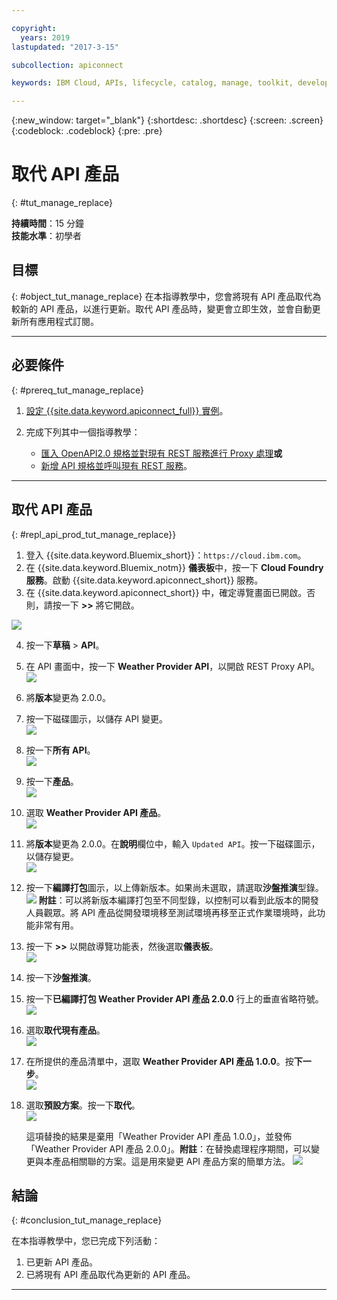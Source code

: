 ```yaml
---

copyright:
  years: 2019
lastupdated: "2017-3-15"

subcollection: apiconnect

keywords: IBM Cloud, APIs, lifecycle, catalog, manage, toolkit, develop, dev portal, tutorial

---
```



{:new_window: target="_blank"}
{:shortdesc: .shortdesc}
{:screen: .screen}
{:codeblock: .codeblock}
{:pre: .pre}

# 取代 API 產品
{: #tut_manage_replace}

**持續時間**：15 分鐘  
**技能水準**：初學者  

## 目標
{: #object_tut_manage_replace}
在本指導教學中，您會將現有 API 產品取代為較新的 API 產品，以進行更新。取代 API 產品時，變更會立即生效，並會自動更新所有應用程式訂閱。  

---
## 必要條件
{: #prereq_tut_manage_replace}

1. [設定 {{site.data.keyword.apiconnect_full}} 實例](/docs/services/apiconnect/tutorials?topic=apiconnect-tut_prereq_set_up_apic_instance)。

2. 完成下列其中一個指導教學：
 
    - [匯入 OpenAPI2.0 規格並對現有 REST 服務進行 Proxy 處理](/docs/services/apiconnect/tutorials?topic=apiconnect-tut_rest_landing)**或**  
    - [新增 API 規格並呼叫現有 REST 服務](/docs/services/apiconnect/tutorials?topic=apiconnect-tut_rest_landing)。

---

## 取代 API 產品
{: #repl_api_prod_tut_manage_replace}}

1. 登入 {{site.data.keyword.Bluemix_short}}：`https://cloud.ibm.com`。
2. 在 {{site.data.keyword.Bluemix_notm}} **儀表板**中，按一下 **Cloud Foundry 服務**。啟動 {{site.data.keyword.apiconnect_short}} 服務。 
3. 在 {{site.data.keyword.apiconnect_short}} 中，確定導覽畫面已開啟。否則，請按一下 **>>** 將它開啟。  

  ![](images/cloud-apic-dashboard.png)

4. 按一下**草稿** > **API**。

5. 在 API 畫面中，按一下 **Weather Provider API**，以開啟 REST Proxy API。  
![](images/rep-api-list.png)

6. 將**版本**變更為 2.0.0。  

7. 按一下磁碟圖示，以儲存 API 變更。  
![](images/rep-change-version.png)

8. 按一下**所有 API**。  
![](images/rep-all-apis.png)

9. 按一下**產品**。  
![](images/rep-api-list-2.png)

10.	選取 **Weather Provider API 產品**。  
![](images/rep-draft-prod-list.png)

11.	將**版本**變更為 2.0.0。在**說明**欄位中，輸入 `Updated API`。按一下磁碟圖示，以儲存變更。  
![](images/rep-update-prod.png)

12.	按一下**編譯打包**圖示，以上傳新版本。如果尚未選取，請選取**沙盤推演**型錄。
![](images/rep-stage-prod-2.png)
    **附註**：可以將新版本編譯打包至不同型錄，以控制可以看到此版本的開發人員觀眾。將 API 產品從開發環境移至測試環境再移至正式作業環境時，此功能非常有用。

13.	按一下 **>>** 以開啟導覽功能表，然後選取**儀表板**。  
![](images/rep-dashboard.png)

14.	按一下**沙盤推演**。  

15.	按一下**已編譯打包 Weather Provider API 產品 2.0.0** 行上的垂直省略符號。  
![](images/rep-dash-prod-list-2.png)

16.	選取**取代現有產品**。  
![](images/rep-replace-prod.png)

17.	在所提供的產品清單中，選取 **Weather Provider API 產品 1.0.0**。按**下一步**。  
![](images/rep-replace-dialog.png)

18.	選取**預設方案**。按一下**取代**。  
![](images/rep-replace-dialog-2.png)

    這項替換的結果是棄用「Weather Provider API 產品 1.0.0」，並發佈「Weather Provider API 產品 2.0.0」。**附註**：在替換處理程序期間，可以變更與本產品相關聯的方案。這是用來變更 API 產品方案的簡單方法。
 ![](images/rep-prod-retired.png)


## 結論
{: #conclusion_tut_manage_replace}

在本指導教學中，您已完成下列活動：
1. 已更新 API 產品。
2. 已將現有 API 產品取代為更新的 API 產品。

---












